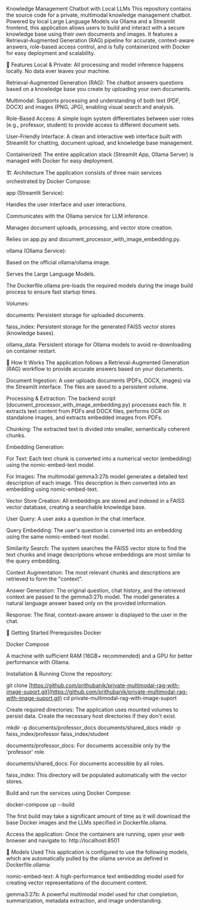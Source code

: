 Knowledge Management Chatbot with Local LLMs
This repository contains the source code for a private, multimodal knowledge management chatbot. Powered by local Large Language Models via Ollama and a Streamlit frontend, this application allows users to build and interact with a secure knowledge base using their own documents and images. It features a Retrieval-Augmented Generation (RAG) pipeline for accurate, context-aware answers, role-based access control, and is fully containerized with Docker for easy deployment and scalability.

🌟 Features
Local & Private: All processing and model inference happens locally. No data ever leaves your machine.

Retrieval-Augmented Generation (RAG): The chatbot answers questions based on a knowledge base you create by uploading your own documents.

Multimodal: Supports processing and understanding of both text (PDF, DOCX) and images (PNG, JPG), enabling visual search and analysis.

Role-Based Access: A simple login system differentiates between user roles (e.g., professor, student) to provide access to different document sets.

User-Friendly Interface: A clean and interactive web interface built with Streamlit for chatting, document upload, and knowledge base management.

Containerized: The entire application stack (Streamlit App, Ollama Server) is managed with Docker for easy deployment.

🏗️ Architecture
The application consists of three main services orchestrated by Docker Compose:

app (Streamlit Service):

Handles the user interface and user interactions.

Communicates with the Ollama service for LLM inference.

Manages document uploads, processing, and vector store creation.

Relies on app.py and document_processor_with_image_embedding.py.

ollama (Ollama Service):

Based on the official ollama/ollama image.

Serves the Large Language Models.

The Dockerfile.ollama pre-loads the required models during the image build process to ensure fast startup times.

Volumes:

documents: Persistent storage for uploaded documents.

faiss_index: Persistent storage for the generated FAISS vector stores (knowledge bases).

ollama_data: Persistent storage for Ollama models to avoid re-downloading on container restart.

🧠 How It Works
The application follows a Retrieval-Augmented Generation (RAG) workflow to provide accurate answers based on your documents.

Document Ingestion: A user uploads documents (PDFs, DOCX, images) via the Streamlit interface. The files are saved to a persistent volume.

Processing & Extraction: The backend script (document_processor_with_image_embedding.py) processes each file. It extracts text content from PDFs and DOCX files, performs OCR on standalone images, and extracts embedded images from PDFs.

Chunking: The extracted text is divided into smaller, semantically coherent chunks.

Embedding Generation:

For Text: Each text chunk is converted into a numerical vector (embedding) using the nomic-embed-text model.

For Images: The multimodal gemma3:27b model generates a detailed text description of each image. This description is then converted into an embedding using nomic-embed-text.

Vector Store Creation: All embeddings are stored and indexed in a FAISS vector database, creating a searchable knowledge base.

User Query: A user asks a question in the chat interface.

Query Embedding: The user's question is converted into an embedding using the same nomic-embed-text model.

Similarity Search: The system searches the FAISS vector store to find the text chunks and image descriptions whose embeddings are most similar to the query embedding.

Context Augmentation: The most relevant chunks and descriptions are retrieved to form the "context".

Answer Generation: The original question, chat history, and the retrieved context are passed to the gemma3:27b model. The model generates a natural language answer based only on the provided information.

Response: The final, context-aware answer is displayed to the user in the chat.

🚀 Getting Started
Prerequisites
Docker

Docker Compose

A machine with sufficient RAM (16GB+ recommended) and a GPU for better performance with Ollama.

Installation & Running
Clone the repository:

git clone [https://github.com/prithubanik/private-multimodal-rag-with-image-suport.git](https://github.com/prithubanik/private-multimodal-rag-with-image-suport.git)
cd private-multimodal-rag-with-image-suport

Create required directories:
The application uses mounted volumes to persist data. Create the necessary host directories if they don't exist.

mkdir -p documents/professor_docs documents/shared_docs
mkdir -p faiss_index/professor faiss_index/student

documents/professor_docs: For documents accessible only by the 'professor' role.

documents/shared_docs: For documents accessible by all roles.

faiss_index: This directory will be populated automatically with the vector stores.

Build and run the services using Docker Compose:

docker-compose up --build

The first build may take a significant amount of time as it will download the base Docker images and the LLMs specified in Dockerfile.ollama.

Access the application:
Once the containers are running, open your web browser and navigate to:
http://localhost:8501

🤖 Models Used
This application is configured to use the following models, which are automatically pulled by the ollama service as defined in Dockerfile.ollama:

nomic-embed-text: A high-performance text embedding model used for creating vector representations of the document content.

gemma3:27b: A powerful multimodal model used for chat completion, summarization, metadata extraction, and image understanding.